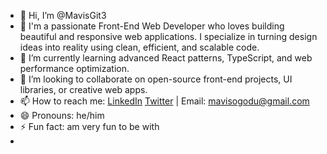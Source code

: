 - 👋 Hi, I’m @MavisGit3
- 👀 I'm a passionate Front-End Web Developer who loves building beautiful and responsive web applications. I specialize in turning design ideas into reality using clean, efficient, and scalable code.
- 🌱 I’m currently learning advanced React patterns, TypeScript, and web performance optimization.  
- 💞️ I’m looking to collaborate on open-source front-end projects, UI libraries, or creative web apps.  
- 📫 How to reach me: [LinkedIn](https://www.linkedin.com/in/mavis-ayikpo-ogodu-471528179) [Twitter](https://twitter.com/mavisogodu3) | Email: mavisogodu@gmail.com
- 😄 Pronouns: he/him
- ⚡ Fun fact: am very fun to be with 
- 

<!---
MavisGit3/MavisGit3 is a ✨ special ✨ repository because its `README.md` (this file) appears on your GitHub profile.
You can click the Preview link to take a look at your changes.
--->
